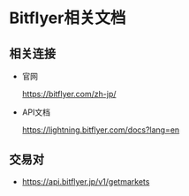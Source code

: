 # Bitflyer相关文档

## 相关连接

- 官网

    https://bitflyer.com/zh-jp/

- API文档

    https://lightning.bitflyer.com/docs?lang=en


## 交易对

- https://api.bitflyer.jp/v1/getmarkets
